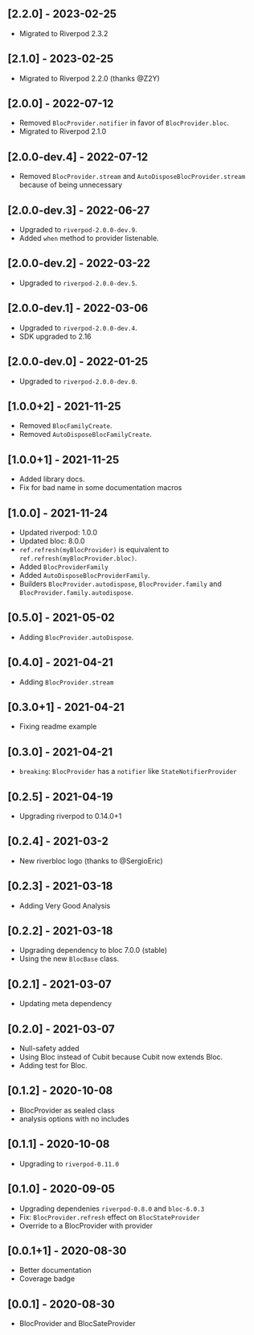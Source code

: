 ## [2.2.0] - 2023-02-25

- Migrated to Riverpod 2.3.2

## [2.1.0] - 2023-02-25

- Migrated to Riverpod 2.2.0 (thanks @Z2Y)

## [2.0.0] - 2022-07-12

- Removed `BlocProvider.notifier` in favor of `BlocProvider.bloc`.
- Migrated to Riverpod 2.1.0

## [2.0.0-dev.4] - 2022-07-12

- Removed `BlocProvider.stream` and `AutoDisposeBlocProvider.stream` because of being unnecessary

## [2.0.0-dev.3] - 2022-06-27

- Upgraded to `riverpod-2.0.0-dev.9`.
- Added `when` method to provider listenable.

## [2.0.0-dev.2] - 2022-03-22

- Upgraded to `riverpod-2.0.0-dev.5`.

## [2.0.0-dev.1] - 2022-03-06

- Upgraded to `riverpod-2.0.0-dev.4`.
- SDK upgraded to 2.16

## [2.0.0-dev.0] - 2022-01-25

- Upgraded to `riverpod-2.0.0-dev.0`.

## [1.0.0+2] - 2021-11-25

- Removed `BlocFamilyCreate`.
- Removed `AutoDisposeBlocFamilyCreate`.

## [1.0.0+1] - 2021-11-25

- Added library docs.
- Fix for bad name in some documentation macros

## [1.0.0] - 2021-11-24

- Updated riverpod: 1.0.0
- Updated bloc: 8.0.0
- `ref.refresh(myBlocProvider)` is equivalent to `ref.refresh(myBlocProvider.bloc)`.
- Added `BlocProviderFamily`
- Added `AutoDisposeBlocProviderFamily`.
- Builders `BlocProvider.autodispose`, `BlocProvider.family` and `BlocProvider.family.autodispose`.

## [0.5.0] - 2021-05-02

- Adding `BlocProvider.autoDispose`.

## [0.4.0] - 2021-04-21

- Adding `BlocProvider.stream`

## [0.3.0+1] - 2021-04-21

- Fixing readme example

## [0.3.0] - 2021-04-21

- `breaking`: `BlocProvider` has a `notifier` like `StateNotifierProvider`

## [0.2.5] - 2021-04-19

- Upgrading riverpod to 0.14.0+1

## [0.2.4] - 2021-03-2

- New riverbloc logo (thanks to @SergioEric)

## [0.2.3] - 2021-03-18

- Adding Very Good Analysis

## [0.2.2] - 2021-03-18

- Upgrading dependency to bloc 7.0.0 (stable)
- Using the new `BlocBase` class.

## [0.2.1] - 2021-03-07

- Updating meta dependency

## [0.2.0] - 2021-03-07

- Null-safety added
- Using Bloc instead of Cubit because Cubit now extends Bloc.
- Adding test for Bloc.

## [0.1.2] - 2020-10-08

- BlocProvider as sealed class
- analysis options with no includes

## [0.1.1] - 2020-10-08

- Upgrading to `riverpod-0.11.0`

## [0.1.0] - 2020-09-05

- Upgrading dependenies `riverpod-0.8.0` and `bloc-6.0.3`
- Fix: `BlocProvider.refresh` effect on `BlocStateProvider`
- Override to a BlocProvider with provider

## [0.0.1+1] - 2020-08-30

- Better documentation
- Coverage badge

## [0.0.1] - 2020-08-30

- BlocProvider and BlocSateProvider

